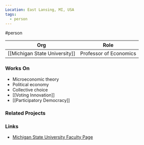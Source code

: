 ```yaml
---
Location: East Lansing, MI, USA
tags:
  - person
---
```

#person

| Org                         | Role                                 |
| --------------------------- | ------------------------------------ |
| [[Michigan State University]]   | Professor of Economics               |

### Works On

- Microeconomic theory
- Political economy
- Collective choice
- [[Voting Innovation]]
- [[Participatory Democracy]]

### Related Projects

### Links

- [Michigan State University Faculty Page](https://econ.msu.edu/faculty/eguia)